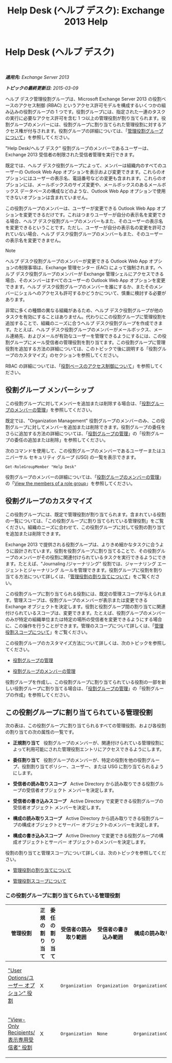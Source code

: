 ﻿---
title: 'Help Desk (ヘルプ デスク): Exchange 2013 Help'
TOCTitle: Help Desk (ヘルプ デスク)
ms:assetid: e7958752-22e4-4155-a2fc-948099dec6f7
ms:mtpsurl: https://technet.microsoft.com/ja-jp/library/Dd876949(v=EXCHG.150)
ms:contentKeyID: 49896532
ms.date: 04/24/2018
mtps_version: v=EXCHG.150
ms.translationtype: HT
---

# Help Desk (ヘルプ デスク)

 

_**適用先:** Exchange Server 2013_

_**トピックの最終更新日:** 2015-03-09_

ヘルプ デスク管理役割グループは、Microsoft Exchange Server 2013 の役割ベースのアクセス制御 (RBAC) というアクセス許可モデルを構成するいくつかの組み込みの役割グループの 1 つです。役割グループには、指定された一連のタスクの実行に必要なアクセス許可を含む 1 つ以上の管理役割が割り当てられます。役割グループのメンバーには、役割グループに割り当てられた管理役割に対するアクセス権が付与されます。役割グループの詳細については、「[管理役割グループについて](understanding-management-role-groups-exchange-2013-help.md)」を参照してください。

"Help Desk/ヘルプ デスク" 役割グループのメンバーであるユーザーは、Exchange 2013 受信者の制限された受信者管理を実行できます。

既定では、ヘルプ デスク役割グループによって、メンバーは組織内のすべてのユーザーの Outlook Web App オプションを表示および変更できます。これらのオプションにはユーザーの表示名、電話番号などの変更も含まれます。これらのオプションには、メールボックスのサイズ変更や、メールボックスのあるメールボックス データベースの構成などのような、Outlook Web App オプションで使用できないオプションは含まれていません。

この役割グループのメンバーは、ユーザーが変更できる Outlook Web App オプションを変更できるだけです。これはつまりユーザーが自分の表示名を変更できる場合、ヘルプ デスク役割グループのメンバーもまた、そのユーザーの表示名を変更できるということです。ただし、ユーザーが自分の表示名の変更を許可されていない場合、ヘルプ デスク役割グループのメンバーもまた、そのユーザーの表示名を変更できません。


> [!NOTE]
> ヘルプ デスク役割グループのメンバーが変更できる Outlook Web App オプションの制限事項は、Exchange 管理センター (EAC) によって強制されます。ヘルプ デスク役割グループのメンバーが Exchange 管理シェルにアクセスできる場合、そのメンバーはすべてのユーザーの Outlook Web App オプションを変更できます。ヘルプ デスク役割グループのメンバーを誰にするか、またそのメンバーにシェルへのアクセスも許可するかどうかについて、慎重に検討する必要があります。



非常に多くの種類の異なる組織があるため、ヘルプ デスク役割グループが他のタスクを有効にすることはありません。代わりにこの役割グループに管理役割を追加することで、組織のニーズに合うヘルプ デスク役割グループを作成できます。たとえば、ヘルプ デスク役割グループのメンバーがメールボックス、メール連絡先、およびメールが有効なユーザーを管理できるようにするには、この役割グループにメール受信者の管理役割を割り当てます。この役割グループに管理役割を追加する方法の詳細については、このトピックで後に説明する「役割グループのカスタマイズ」のセクションを参照してください。

RBAC の詳細については、「[役割ベースのアクセス制御について](understanding-role-based-access-control-exchange-2013-help.md)」を参照してください。

## 役割グループ メンバーシップ

この役割グループに対してメンバーを追加または削除する場合は、「[役割グループのメンバーの管理](manage-role-group-members-exchange-2013-help.md)」を参照してください。

既定では、"Organization Management" 役割グループのメンバーのみ、この役割グループに対してメンバーを追加または削除できます。役割グループの委任をさらに追加する方法の詳細については、「[役割グループの管理](manage-role-groups-exchange-2013-help.md)」の「役割グループの委任の追加または削除」を参照してください。

次のコマンドを使用して、この役割グループのメンバーであるユーザーまたはユニバーサル セキュリティ グループ (USG) の一覧を表示できます。

    Get-RoleGroupMember "Help Desk"

役割グループのメンバーの詳細については、「[役割グループのメンバーの管理](manage-role-group-members-exchange-2013-help.md)」の「[View the members of a role group](manage-role-group-members-exchange-2013-help.md)」を参照してください。

## 役割グループのカスタマイズ

この役割グループには、既定で管理役割が割り当てられます。含まれている役割の一覧については、「この役割グループに割り当てられている管理役割」をご覧ください。組織のニーズに合わせて、この役割グループに対して役割の割り当てを追加または削除できます。

Exchange 2013 で提供される役割グループは、よりきめ細かなタスクに合うように設計されています。役割を役割グループに割り当てることで、その役割グループのメンバーがその役割に関連付けられているタスクを実行できるようにできます。たとえば、"Journaling /ジャーナリング" 役割では、ジャーナリング エージェントとジャーナリング ルールを管理できます。役割グループに役割を割り当てる方法について詳しくは、「[管理役割の割り当てについて](understanding-management-role-assignments-exchange-2013-help.md)」をご覧ください。

この役割グループに割り当てられる役割には、既定の管理スコープが与えられます。管理スコープは、役割グループのメンバーが表示または変更できる Exchange オブジェクトを決定します。役割と役割グループ間の割り当てに関連付けられているスコープは、変更できます。たとえば、役割グループのメンバーのみが特定の組織単位または特定の場所の受信者を変更できるようにする場合に、この操作を行うことができます。管理のスコープについて詳しくは、「[管理役割スコープについて](understanding-management-role-scopes-exchange-2013-help.md)」をご覧ください。

この役割グループのカスタマイズ方法について詳しくは、次のトピックを参照してください。

  - [役割グループの管理](manage-role-groups-exchange-2013-help.md)

  - [役割グループのメンバーの管理](manage-role-group-members-exchange-2013-help.md)

役割グループを作成し、この役割グループに割り当てられている役割の一部を新しい役割グループに割り当てる場合は、「[役割グループの管理](manage-role-groups-exchange-2013-help.md)」の「役割グループの作成」を参照してください。

## この役割グループに割り当てられている管理役割

次の表は、この役割グループに割り当てられるすべての管理役割、および各役割の割り当ての次の属性の一覧です。

  - **正規割り当て**   役割グループのメンバーが、関連付けられている管理役割によって利用可能にされた管理役割エントリにアクセスできるようにします。

  - **委任割り当て**   役割グループのメンバーが、特定の役割を他の役割グループ、役割割り当てポリシー、ユーザー、または USG に割り当てられるようにします。

  - **受信者の読み取りスコープ**   Active Directory から読み取りできる役割グループの受信者オブジェクト メンバーを決定します。

  - **受信者の書き込みスコープ**   Active Directory で変更できる役割グループの受信者オブジェクト メンバーを決定します。

  - **構成の読み取りスコープ**   Active Directory から読み取りできる役割グループの構成オブジェクトとサーバー オブジェクトのメンバーを決定します。

  - **構成の書き込みスコープ**   Active Directory で変更できる役割グループの構成オブジェクトとサーバー オブジェクトのメンバーを決定します。

役割の割り当てと管理スコープについて詳しくは、次のトピックを参照してください。

  - [管理役割の割り当てについて](understanding-management-role-assignments-exchange-2013-help.md)

  - [管理役割スコープについて](understanding-management-role-scopes-exchange-2013-help.md)

### この役割グループに割り当てられている管理役割

<table style="width:100%;">
<colgroup>
<col style="width: 14%" />
<col style="width: 14%" />
<col style="width: 14%" />
<col style="width: 14%" />
<col style="width: 14%" />
<col style="width: 14%" />
<col style="width: 14%" />
</colgroup>
<thead>
<tr class="header">
<th>管理役割</th>
<th>正規の割り当て</th>
<th>委任の割り当て</th>
<th>受信者の読み取り範囲</th>
<th>受信者の書き込み範囲</th>
<th>構成の読み取り範囲</th>
<th>構成の書き込み範囲</th>
</tr>
</thead>
<tbody>
<tr class="odd">
<td><p><a href="user-options-role-exchange-2013-help.md">&quot;User Options/ユーザー オプション&quot; 役割</a></p></td>
<td><p>X</p></td>
<td><p></p></td>
<td><p><code>Organization</code></p></td>
<td><p><code>Organization</code></p></td>
<td><p><code>OrganizationConfig</code></p></td>
<td><p><code>OrganizationConfig</code></p></td>
</tr>
<tr class="even">
<td><p><a href="view-only-recipients-role-exchange-2013-help.md">&quot;View-Only Recipients/表示専用受信者&quot; 役割</a></p></td>
<td><p>X</p></td>
<td><p></p></td>
<td><p><code>Organization</code></p></td>
<td><p><code>None</code></p></td>
<td><p><code>OrganizationConfig</code></p></td>
<td><p><code>None</code></p></td>
</tr>
</tbody>
</table>


